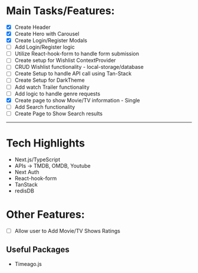 # Main Tasks/Features:
- [x] Create Header
- [x] Create Hero with Carousel
- [x] Create Login/Register Modals
- [ ] Add Login/Register logic
- [ ] Utilize React-hook-form to handle form submission
- [ ] Create setup for Wishlist ContextProvider
- [ ] CRUD Wishlist functionality - local-storage/database
- [ ] Create Setup to handle API call using Tan-Stack
- [ ] Create Setup for DarkTheme
- [ ] Add watch Trailer functionality
- [ ] Add logic to handle genre requests
- [x] Create page to show Movie/TV information - Single
- [ ] Add Search functionality
- [ ] Create Page to Show Search results
---
# Tech Highlights
- Next.js/TypeScript
- APIs &rarr; TMDB, OMDB, Youtube
- Next Auth
- React-hook-form
- TanStack
- redisDB
# Other Features:
- [ ] Allow user to Add Movie/TV Shows Ratings

## Useful Packages 
- Timeago.js